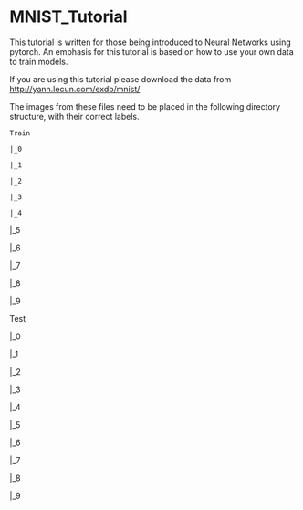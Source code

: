 # MNIST_Tutorial

This tutorial is written for those being introduced to Neural Networks using pytorch.
An emphasis for this tutorial is based on how to use your own data to train models. 

If you are using this tutorial please download the data from http://yann.lecun.com/exdb/mnist/

The images from these files need to be placed in the following directory structure, with their correct labels.

    Train

    |_0

    |_1

    |_2

    |_3

    |_4

  |_5

  |_6

  |_7

  |_8

  |_9


Test

  |_0

  |_1

  |_2

  |_3

  |_4

  |_5

  |_6

  |_7

  |_8

  |_9
